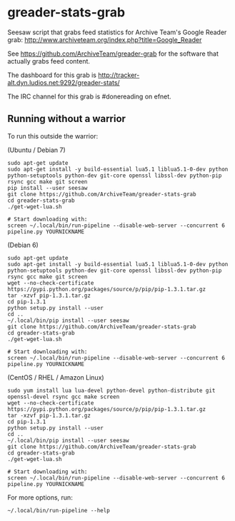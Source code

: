 greader-stats-grab
==================

Seesaw script that grabs feed statistics for Archive Team's Google Reader grab: http://www.archiveteam.org/index.php?title=Google_Reader

See https://github.com/ArchiveTeam/greader-grab for the software that actually grabs feed content.

The dashboard for this grab is http://tracker-alt.dyn.ludios.net:9292/greader-stats/

The IRC channel for this grab is #donereading on efnet.


Running without a warrior
-------------------------

To run this outside the warrior:

(Ubuntu / Debian 7)

    sudo apt-get update
    sudo apt-get install -y build-essential lua5.1 liblua5.1-0-dev python python-setuptools python-dev git-core openssl libssl-dev python-pip rsync gcc make git screen
    pip install --user seesaw
    git clone https://github.com/ArchiveTeam/greader-stats-grab
    cd greader-stats-grab
    ./get-wget-lua.sh
    
    # Start downloading with:
    screen ~/.local/bin/run-pipeline --disable-web-server --concurrent 6 pipeline.py YOURNICKNAME

(Debian 6)

    sudo apt-get update
    sudo apt-get install -y build-essential lua5.1 liblua5.1-0-dev python python-setuptools python-dev git-core openssl libssl-dev python-pip rsync gcc make git screen
    wget --no-check-certificate https://pypi.python.org/packages/source/p/pip/pip-1.3.1.tar.gz
    tar -xzvf pip-1.3.1.tar.gz
    cd pip-1.3.1
    python setup.py install --user
    cd ..
    ~/.local/bin/pip install --user seesaw
    git clone https://github.com/ArchiveTeam/greader-stats-grab
    cd greader-stats-grab
    ./get-wget-lua.sh

    # Start downloading with:
    screen ~/.local/bin/run-pipeline --disable-web-server --concurrent 6 pipeline.py YOURNICKNAME

(CentOS / RHEL / Amazon Linux)

    sudo yum install lua lua-devel python-devel python-distribute git openssl-devel rsync gcc make screen
    wget --no-check-certificate https://pypi.python.org/packages/source/p/pip/pip-1.3.1.tar.gz
    tar -xzvf pip-1.3.1.tar.gz
    cd pip-1.3.1
    python setup.py install --user
    cd ..
    ~/.local/bin/pip install --user seesaw
    git clone https://github.com/ArchiveTeam/greader-stats-grab
    cd greader-stats-grab
    ./get-wget-lua.sh

    # Start downloading with:
    screen ~/.local/bin/run-pipeline --disable-web-server --concurrent 6 pipeline.py YOURNICKNAME

For more options, run:

    ~/.local/bin/run-pipeline --help


